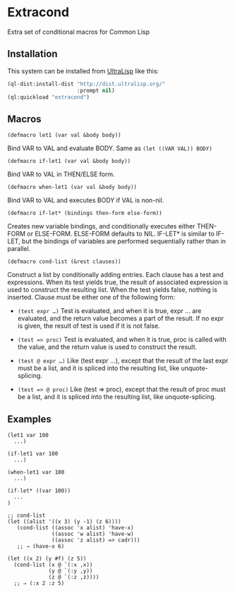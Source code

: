 # Extracond

Extra set of conditional macros for Common Lisp

## Installation

This system can be installed from [UltraLisp](https://ultralisp.org/) like this:

```lisp
(ql-dist:install-dist "http://dist.ultralisp.org/"
                      :prompt nil)
(ql:quickload "extracond")
```

## Macros

```common-lisp
(defmacro let1 (var val &body body))
```
Bind VAR to VAL and evaluate BODY. Same as `(let ((VAR VAL)) BODY)`

```common-lisp
(defmacro if-let1 (var val &body body))
```
Bind VAR to VAL in THEN/ELSE form.

```common-lisp
(defmacro when-let1 (var val &body body))
```
Bind VAR to VAL and executes BODY if VAL is non-nil.

```common-lisp
(defmacro if-let* (bindings then-form else-form))
```
Creates new variable bindings, and conditionally executes either THEN-FORM or ELSE-FORM. ELSE-FORM defaults to NIL.
IF-LET* is similar to IF-LET, but the bindings of variables are performed sequentially rather than in parallel.

```common-lisp
(defmacro cond-list (&rest clauses))
```
Construct a list by conditionally adding entries. Each clause has a test and expressions.
When its test yields true, the result of associated expression is used to construct the resulting list.
When the test yields false, nothing is inserted.
Clause must be either one of the following form:
- `(test expr …)`
Test is evaluated, and when it is true, expr … are evaluated, and the return value
becomes a part of the result.
If no expr is given, the result of test is used if it is not false.

- `(test => proc)`
Test is evaluated, and when it is true, proc is called with the value,
and the return value is used to construct the result.

- `(test @ expr …)`
Like (test expr …), except that the result of the last expr must be a list,
and it is spliced into the resulting list, like unquote-splicing.

- `(test => @ proc)`
Like (test => proc), except that the result of proc must be a list,
and it is spliced into the resulting list, like unquote-splicing.

## Examples

```common-lisp
(let1 var 100
  ...)

(if-let1 var 100
  ...)

(when-let1 var 100
  ...)
  
(if-let* ((var 100))
  ...
)

;; cond-list
(let ((alist '((x 3) (y -1) (z 6))))
   (cond-list ((assoc 'x alist) 'have-x)
              ((assoc 'w alist) 'have-w)
              ((assoc 'z alist) => cadr)))
   ;; ⇒ (have-x 6)

(let ((x 2) (y #f) (z 5))
  (cond-list (x @ `(:x ,x))
             (y @ `(:y ,y))
             (z @ `(:z ,z))))
  ;; ⇒ (:x 2 :z 5)

```
